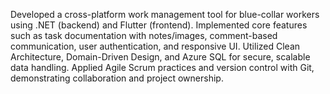 Developed a cross-platform work management tool for blue-collar workers using .NET (backend) and Flutter (frontend).
Implemented core features such as task documentation with notes/images, comment-based communication, user authentication, and responsive UI.
Utilized Clean Architecture, Domain-Driven Design, and Azure SQL for secure, scalable data handling.
Applied Agile Scrum practices and version control with Git, demonstrating collaboration and project ownership.
